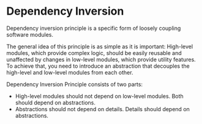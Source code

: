 # Dependency Inversion

Dependency inversion principle is a specific form of loosely coupling software modules.

The general idea of this principle is as simple as it is important: High-level modules, which provide complex logic, should be easily reusable and unaffected by changes in low-level modules, which provide utility features. To achieve that, you need to introduce an abstraction that decouples the high-level and low-level modules from each other.

Dependency Inversion Principle consists of two parts:

- High-level modules should not depend on low-level modules. Both should depend on abstractions.
- Abstractions should not depend on details. Details should depend on abstractions.
